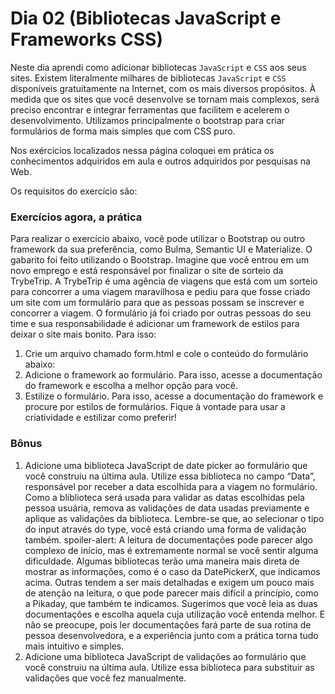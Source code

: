 # Dia 02 (Bibliotecas JavaScript e Frameworks CSS)

Neste dia aprendi como adicionar bibliotecas `JavaScript` e `CSS` aos seus sites. Existem literalmente milhares de bibliotecas `JavaScript` e `CSS` disponíveis gratuitamente na Internet, com os mais diversos propósitos. À medida que os sites que você desenvolve se tornam mais complexos, será preciso encontrar e integrar ferramentas que facilitem e acelerem o desenvolvimento. Utilizamos principalmente o bootstrap para criar formulários de forma mais simples que com CSS puro.

Nos exércicios localizados nessa página coloquei em prática os conhecimentos adquiridos em aula e outros adquiridos por pesquisas na Web.

Os requisitos do exercício são:
### Exercícios agora, a prática
Para realizar o exercício abaixo, você pode utilizar o Bootstrap ou outro framework da sua preferência, como Bulma, Semantic UI e Materialize. O gabarito foi feito utilizando o Bootstrap.
Imagine que você entrou em um novo emprego e está responsável por finalizar o site de sorteio da TrybeTrip.
A TrybeTrip é uma agência de viagens que está com um sorteio para concorrer a uma viagem maravilhosa e pediu para que fosse criado um site com um formulário para que as pessoas possam se inscrever e concorrer a viagem. O formulário já foi criado por outras pessoas do seu time e sua responsabilidade é adicionar um framework de estilos para deixar o site mais bonito.
Para isso:
1. Crie um arquivo chamado form.html e cole o conteúdo do formulário abaixo:
2. Adicione o framework ao formulário. Para isso, acesse a documentação do framework e escolha a melhor opção para você.
3. Estilize o formulário. Para isso, acesse a documentação do framework e procure por estilos de formulários. Fique à vontade para usar a criatividade e estilizar como preferir!

### Bônus
1. Adicione uma biblioteca JavaScript de date picker ao formulário que você construiu na última aula. Utilize essa biblioteca no campo “Data”, responsável por receber a data escolhida para a viagem no formulário. Como a bliblioteca será usada para validar as datas escolhidas pela pessoa usuária, remova as validações de data usadas previamente e aplique as validações da biblioteca. Lembre-se que, ao selecionar o tipo do input através do type, você está criando uma forma de validação também.
spoiler-alert: A leitura de documentações pode parecer algo complexo de início, mas é extremamente normal se você sentir alguma dificuldade. Algumas bibliotecas terão uma maneira mais direta de mostrar as informações, como é o caso da DatePickerX, que indicamos acima. Outras tendem a ser mais detalhadas e exigem um pouco mais de atenção na leitura, o que pode parecer mais difícil a princípio, como a Pikaday, que também te indicamos. Sugerimos que você leia as duas documentações e escolha aquela cuja utilização você entenda melhor. E não se preocupe, pois ler documentações fará parte de sua rotina de pessoa desenvolvedora, e a experiência junto com a prática torna tudo mais intuitivo e simples.
2. Adicione uma biblioteca JavaScript de validações ao formulário que você construiu na última aula. Utilize essa biblioteca para substituir as validações que você fez manualmente.